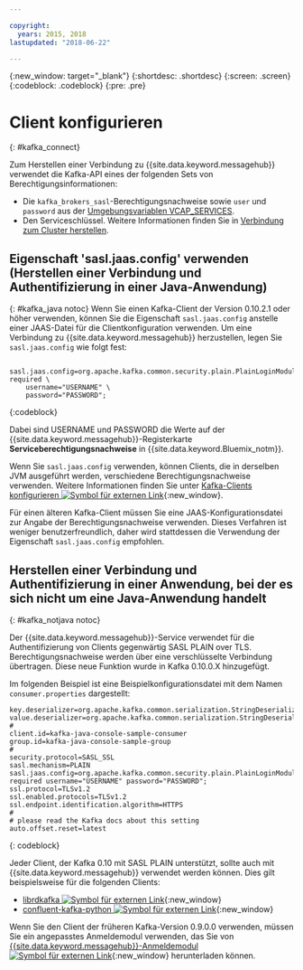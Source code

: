 ```yaml
---

copyright:
  years: 2015, 2018
lastupdated: "2018-06-22"

---
```


{:new_window: target="_blank"}
{:shortdesc: .shortdesc}
{:screen: .screen}
{:codeblock: .codeblock}
{:pre: .pre}

# Client konfigurieren
{: #kafka_connect}


Zum Herstellen einer Verbindung zu {{site.data.keyword.messagehub}} verwendet die Kafka-API eines der folgenden Sets von Berechtigungsinformationen: 
* Die <code>kafka_brokers_sasl</code>-Berechtigungsnachweise sowie <code>user</code> und <code>password</code> aus der
[Umgebungsvariablen VCAP_SERVICES](/docs/services/EventStreams/eventstreams127.html#vcap).
* Den Serviceschlüssel. Weitere Informationen finden Sie in [Verbindung zum Cluster herstellen](/docs/services/EventStreams/eventstreams127.html#enterprise_connect).


<!--17/10/17 - Karen: following info duplicated at messagehub104 -->
## Eigenschaft 'sasl.jaas.config' verwenden (Herstellen einer Verbindung und Authentifizierung in einer Java-Anwendung)
{: #kafka_java notoc}
Wenn Sie einen Kafka-Client der Version 0.10.2.1 oder höher verwenden, können Sie die Eigenschaft <code>sasl.jaas.config</code> anstelle einer JAAS-Datei
für die Clientkonfiguration verwenden. Um eine Verbindung zu {{site.data.keyword.messagehub}} herzustellen, legen Sie
<code>sasl.jaas.config</code> wie folgt fest:
<pre>
<code>    sasl.jaas.config=org.apache.kafka.common.security.plain.PlainLoginModule required \
    username="USERNAME" \
    password="PASSWORD";</code>
</pre>
{:codeblock}

Dabei sind USERNAME und PASSWORD die Werte auf der {{site.data.keyword.messagehub}}-Registerkarte **Serviceberechtigungsnachweise** in {{site.data.keyword.Bluemix_notm}}.

Wenn Sie <code>sasl.jaas.config</code> verwenden, können Clients, die in derselben JVM ausgeführt werden, verschiedene Berechtigungsnachweise verwenden. Weitere
Informationen finden Sie unter [Kafka-Clients konfigurieren ![Symbol für externen Link](../../icons/launch-glyph.svg "Symbol für externen Link")](http://kafka.apache.org/documentation/#security_sasl_plain_clientconfig){:new_window}.

Für einen älteren Kafka-Client müssen Sie eine JAAS-Konfigurationsdatei zur Angabe der Berechtigungsnachweise verwenden. Dieses Verfahren ist weniger benutzerfreundlich, daher wird stattdessen die Verwendung der Eigenschaft <code>sasl.jaas.config</code> empfohlen.
## Herstellen einer Verbindung und Authentifizierung in einer Anwendung, bei der es sich nicht um eine Java-Anwendung handelt
{: #kafka_notjava notoc}

Der {{site.data.keyword.messagehub}}-Service verwendet für die Authentifizierung von
Clients gegenwärtig SASL PLAIN over TLS. Berechtigungsnachweise werden über eine verschlüsselte Verbindung übertragen.
Diese neue Funktion wurde in Kafka 0.10.0.X hinzugefügt. 

Im folgenden Beispiel ist eine Beispielkonfigurationsdatei mit dem Namen <code>consumer.properties</code> dargestellt:

```
key.deserializer=org.apache.kafka.common.serialization.StringDeserializer
value.deserializer=org.apache.kafka.common.serialization.StringDeserializer
#
client.id=kafka-java-console-sample-consumer
group.id=kafka-java-console-sample-group
#
security.protocol=SASL_SSL
sasl.mechanism=PLAIN
sasl.jaas.config=org.apache.kafka.common.security.plain.PlainLoginModule required username="USERNAME" password="PASSWORD";
ssl.protocol=TLSv1.2
ssl.enabled.protocols=TLSv1.2
ssl.endpoint.identification.algorithm=HTTPS
#
# please read the Kafka docs about this setting
auto.offset.reset=latest
```
{: codeblock}

Jeder Client, der Kafka 0.10 mit SASL PLAIN unterstützt,
sollte auch mit {{site.data.keyword.messagehub}} verwendet werden können. Dies gilt beispielsweise für die folgenden Clients:

* [librdkafka ![Symbol für externen Link](../../icons/launch-glyph.svg "Symbol für externen Link")](https://github.com/edenhill/librdkafka/){:new_window} 
* [confluent-kafka-python ![Symbol für externen Link](../../icons/launch-glyph.svg "Symbol für externen Link")](https://github.com/confluentinc/confluent-kafka-python){:new_window} 

Wenn Sie den Client der früheren Kafka-Version 0.9.0.0 verwenden, müssen Sie ein angepasstes Anmeldemodul verwenden,
das Sie von [{{site.data.keyword.messagehub}}-Anmeldemodul ![Symbol für externen Link](../../icons/launch-glyph.svg "Symbol für externen Link")](https://github.com/ibm-messaging/event-streams-samples/tree/master/kafka-0.9/message-hub-login-library/messagehub.login-1.0.0.jar){:new_window} herunterladen können. 

